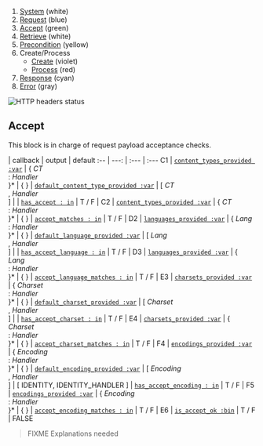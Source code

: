 1. [System](README_system.md) (white)
1. [Request](README_request.md) (blue)
1. [Accept](README_accept.md) (green)
1. [Retrieve](README_retrieve.md) (white)
1. [Precondition](README_precondition.md) (yellow)
1. Create/Process
    * [Create](README_create.md) (violet)
    * [Process](README_process.md) (red)
1. [Response](README_response.md) (cyan)
1. [Error](README_error.md) (gray)

![HTTP headers status](https://rawgithub.com/andreineculau/http-headers-status/master/v4/http-headers-status-v4.png)

## Accept

This block is in charge of request payload acceptance checks.

 | callback | output | default
:-- | ---: | :--- | :---
C1 | [`content_types_provided :var`](#content_types_provided-var) | { *CT*<br>: *Handler*<br>}\* | { }
 | [`default_content_type_provided :var`](#default_content_type_provided-var) | [ *CT*<br>, *Handler*<br>] |
 | [`has_accept : in`](#has_accept--in) | T / F |
C2 | [`content_types_provided :var`](#content_types_provided-var) | { *CT*<br>: *Handler*<br>}\* | { }
 | [`accept_matches : in`](#accept_matches--in) | T / F |
D2 | [`languages_provided :var`](#languages_provided-var) | { *Lang*<br>: *Handler*<br>}\* | { }
 | [`default_language_provided :var`](#default_language_provided-var) | [ *Lang*<br>, *Handler*<br>] |
 | [`has_accept_language : in`](#has_accept_language--in) | T / F |
D3 | [`languages_provided :var`](#languages_provided-var) | { *Lang*<br>: *Handler*<br>}\* | { }
 | [`accept_language_matches : in`](#accept_language_matches--in) | T / F |
E3 | [`charsets_provided :var`](#charsets_provided-var) | { *Charset*<br>: *Handler*<br>}\* | { }
 | [`default_charset_provided :var`](#default_charset_provided-var) | [ *Charset*<br>, *Handler*<br>] |
 | [`has_accept_charset : in`](#has_accept_charset--in) | T / F |
E4 | [`charsets_provided :var`](#charsets_provided-var) | { *Charset*<br>: *Handler*<br>}\* | { }
 | [`accept_charset_matches : in`](#accept_charset_matches--in) | T / F |
F4 | [`encodings_provided :var`](#encodings_provided-var) | { *Encoding*<br>: *Handler*<br>}\* | { }
 | [`default_encoding_provided :var`](#default_encoding_provided-var) | [ *Encoding*<br>, *Handler*<br>] | [ IDENTITY, IDENTITY_HANDLER ]
 | [`has_accept_encoding : in`](#has_accept_encoding--in) | T / F |
F5 | [`encodings_provided :var`](#encodings_provided-var) | { *Encoding*<br>: *Handler*<br>}\* | { }
 | [`accept_encoding_matches : in`](#accept_encoding_matches--in) | T / F |
E6 | [`is_accept_ok :bin`](#is_accept_ok-bin) | T / F | FALSE

> FIXME Explanations needed
